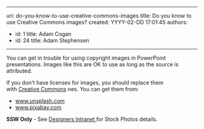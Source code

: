 

---
uri: do-you-know-to-use-creative-commons-images
title: Do you know to use Creative Commons images?
created: YYYY-02-DD 17:01:45
authors:
  - id: 1
    title: Adam Cogan
  - id: 24
    title: Adam Stephensen
---




<span class='intro'> You can get in trouble for using copyright images in&#160;PowerPoint presentations. Images like this are OK to use as long as the source is attributed.​<br> </span>

<p>If you&#160;don't have licenses for images, you should replace them with&#160;<a href="https&#58;//en.wikipedia.org/wiki/Creative_Commons" target="_blank">Creative Commons</a>&#160;nes. You can get them from&#58;<br></p><ul><li>​​<a href="http&#58;//www.unsplash.com/">www.unsplash.com</a>&#160;<br></li><li><a href="http&#58;//www.pixabay.com/">www.pixabay.com</a> <br></li></ul><p class="ssw15-rteElement-SSW-Only"><b>SSW Only</b> - See <a href="https&#58;//intranet.ssw.com.au/designers/Pages/default.aspx">Designers Intranet </a> for Stock Photos&#160;details.​ <br></p><br>


